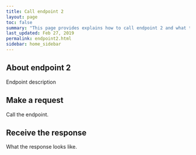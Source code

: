 ```yaml
---
title: Call endpoint 2
layout: page
toc: false
summary: "This page provides explains how to call endpoint 2 and what to expect in the response."
last_updated: Feb 27, 2019
permalink: endpoint2.html
sidebar: home_sidebar
---
```


## About endpoint 2

Endpoint description


## Make a request

Call the endpoint.

## Receive the response

What the response looks like.